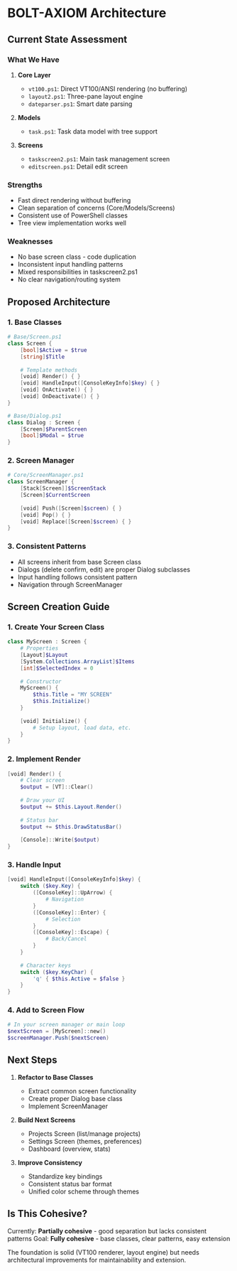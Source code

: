 # BOLT-AXIOM Architecture

## Current State Assessment

### What We Have
1. **Core Layer**
   - `vt100.ps1`: Direct VT100/ANSI rendering (no buffering)
   - `layout2.ps1`: Three-pane layout engine
   - `dateparser.ps1`: Smart date parsing

2. **Models**
   - `task.ps1`: Task data model with tree support

3. **Screens**
   - `taskscreen2.ps1`: Main task management screen
   - `editscreen.ps1`: Detail edit screen

### Strengths
- Fast direct rendering without buffering
- Clean separation of concerns (Core/Models/Screens)
- Consistent use of PowerShell classes
- Tree view implementation works well

### Weaknesses
- No base screen class - code duplication
- Inconsistent input handling patterns
- Mixed responsibilities in taskscreen2.ps1
- No clear navigation/routing system

## Proposed Architecture

### 1. Base Classes
```powershell
# Base/Screen.ps1
class Screen {
    [bool]$Active = $true
    [string]$Title
    
    # Template methods
    [void] Render() { }
    [void] HandleInput([ConsoleKeyInfo]$key) { }
    [void] OnActivate() { }
    [void] OnDeactivate() { }
}

# Base/Dialog.ps1  
class Dialog : Screen {
    [Screen]$ParentScreen
    [bool]$Modal = $true
}
```

### 2. Screen Manager
```powershell
# Core/ScreenManager.ps1
class ScreenManager {
    [Stack[Screen]]$ScreenStack
    [Screen]$CurrentScreen
    
    [void] Push([Screen]$screen) { }
    [void] Pop() { }
    [void] Replace([Screen]$screen) { }
}
```

### 3. Consistent Patterns
- All screens inherit from base Screen class
- Dialogs (delete confirm, edit) are proper Dialog subclasses
- Input handling follows consistent pattern
- Navigation through ScreenManager

## Screen Creation Guide

### 1. Create Your Screen Class
```powershell
class MyScreen : Screen {
    # Properties
    [Layout]$Layout
    [System.Collections.ArrayList]$Items
    [int]$SelectedIndex = 0
    
    # Constructor
    MyScreen() {
        $this.Title = "MY SCREEN"
        $this.Initialize()
    }
    
    [void] Initialize() {
        # Setup layout, load data, etc.
    }
}
```

### 2. Implement Render
```powershell
[void] Render() {
    # Clear screen
    $output = [VT]::Clear()
    
    # Draw your UI
    $output += $this.Layout.Render()
    
    # Status bar
    $output += $this.DrawStatusBar()
    
    [Console]::Write($output)
}
```

### 3. Handle Input
```powershell
[void] HandleInput([ConsoleKeyInfo]$key) {
    switch ($key.Key) {
        ([ConsoleKey]::UpArrow) {
            # Navigation
        }
        ([ConsoleKey]::Enter) {
            # Selection
        }
        ([ConsoleKey]::Escape) {
            # Back/Cancel
        }
    }
    
    # Character keys
    switch ($key.KeyChar) {
        'q' { $this.Active = $false }
    }
}
```

### 4. Add to Screen Flow
```powershell
# In your screen manager or main loop
$nextScreen = [MyScreen]::new()
$screenManager.Push($nextScreen)
```

## Next Steps

1. **Refactor to Base Classes**
   - Extract common screen functionality
   - Create proper Dialog base class
   - Implement ScreenManager

2. **Build Next Screens**
   - Projects Screen (list/manage projects)
   - Settings Screen (themes, preferences)
   - Dashboard (overview, stats)

3. **Improve Consistency**
   - Standardize key bindings
   - Consistent status bar format
   - Unified color scheme through themes

## Is This Cohesive?

Currently: **Partially cohesive** - good separation but lacks consistent patterns
Goal: **Fully cohesive** - base classes, clear patterns, easy extension

The foundation is solid (VT100 renderer, layout engine) but needs architectural improvements for maintainability and extension.